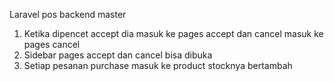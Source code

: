 Laravel pos backend master
1. Ketika dipencet accept dia masuk ke pages accept dan cancel masuk ke pages cancel
2. Sidebar pages accept dan cancel bisa dibuka
3. Setiap pesanan purchase masuk ke product stocknya bertambah